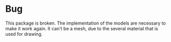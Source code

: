 # Bug

This package is broken. The implementation of the models are necessary to make it work again. It can't be a mesh, due to the several material that is used for drawing.
